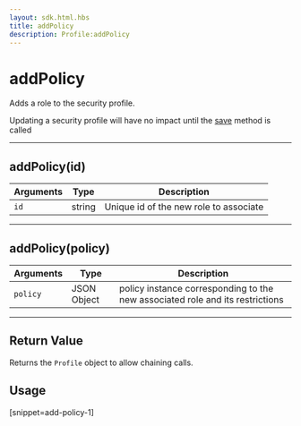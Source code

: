```yaml
---
layout: sdk.html.hbs
title: addPolicy
description: Profile:addPolicy
---
```

  

# addPolicy
Adds a role to the security profile.

<div class="alert alert-info">
Updating a security profile will have no impact until the <a href="{{ site_base_path }}sdk-reference/android/3/profile/save">save</a> method is called
</div>

---

## addPolicy(id)

| Arguments | Type | Description |
|---------------|---------|----------------------------------------|
| ``id`` | string | Unique id of the new role to associate |

---

## addPolicy(policy)

| Arguments | Type | Description |
|---------------|---------|----------------------------------------|
| ``policy`` | JSON Object | policy instance corresponding to the new associated role and its restrictions |

---

## Return Value

Returns the `Profile` object to allow chaining calls.

## Usage

[snippet=add-policy-1]
